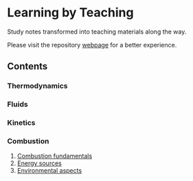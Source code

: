 # Learning by Teaching

Study notes transformed into teaching materials along the way.

Please visit the repository [webpage](https://wallytutor.github.io/learning-by-teaching/) for a better experience.

## Contents

### Thermodynamics

### Fluids

### Kinetics

### Combustion

1. [Combustion fundamentals](combustion/combustion-fundamentals.md)
1. [Energy sources](combustion/energy-sources.md)
1. [Environmental aspects](combustion/environmental-aspects.md)
